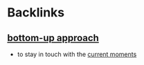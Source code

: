 
# Backlinks
## [bottom-up approach](<bottom-up approach.md>)
- to stay in touch with the [current moments](<current moments.md>)

